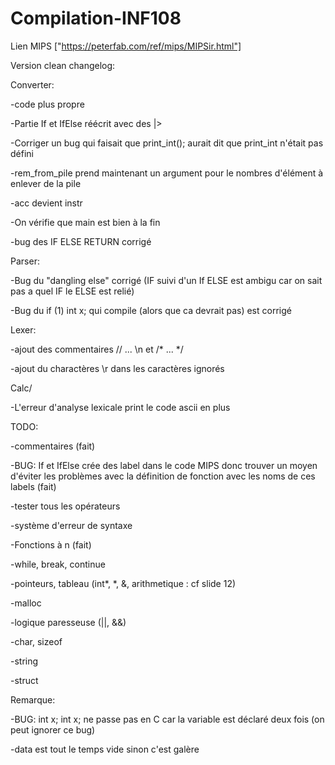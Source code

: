 # Compilation-INF108

Lien MIPS ["https://peterfab.com/ref/mips/MIPSir.html"]

Version clean changelog:

Converter:

-code plus propre

-Partie If et IfElse réécrit avec des |>

-Corriger un bug qui faisait que print_int(); aurait dit que print_int n'était pas défini

-rem_from_pile prend maintenant un argument pour le nombres d'élément à enlever de la pile

-acc devient instr

-On vérifie que main est bien à la fin

-bug des IF ELSE RETURN corrigé

Parser:

-Bug du "dangling else" corrigé (IF suivi d'un If ELSE est ambigu car on sait pas a quel IF le ELSE est relié)

-Bug du if (1) int x; qui compile (alors que ca devrait pas) est corrigé

Lexer:

-ajout des commentaires // ... \n et /* ... */

-ajout du charactères \r dans les caractères ignorés

Calc/

-L'erreur d'analyse lexicale print le code ascii en plus

TODO:

-commentaires (fait)

-BUG: If et IfElse crée des label dans le code MIPS donc trouver un moyen d'éviter les problèmes avec la définition de fonction avec les noms de ces labels (fait)

-tester tous les opérateurs

-système d'erreur de syntaxe

-Fonctions à n  (fait)

-while, break, continue

-pointeurs, tableau (int*, *, &, arithmetique : cf slide 12)

-malloc

-logique paresseuse (||, &&)

-char, sizeof

-string

-struct


Remarque:

-BUG: int x; int x; ne passe pas en C car la variable est déclaré deux fois (on peut ignorer ce bug)

-data est tout le temps vide sinon c'est galère
